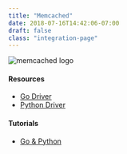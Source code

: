 ```yaml
---
title: "Memcached"
date: 2018-07-16T14:42:06-07:00
draft: false
class: "integration-page"
---
```


![memcached logo](/img/memcached-logo.jpg)

#### Resources

* [Go Driver](https://github.com/orijtech/gomemcache)
* [Python Driver](https://github.com/orijtech/pymemcache/pull/1)

#### Tutorials

* [Go & Python](https://medium.com/@orijtech/memcached-clients-instrumented-with-opencensus-in-go-and-python-dacbd01b269c)
